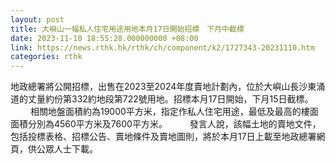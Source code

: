 ```yaml
---
layout: post
title: 大嶼山一幅私人住宅用途用地本月17日開始招標　下月中截標
date: 2023-11-10 18:55:28.000000000 +08:00
link: https://news.rthk.hk/rthk/ch/component/k2/1727343-20231110.htm
categories: rthk
---
```


地政總署將公開招標，出售在2023至2024年度賣地計劃內，位於大嶼山長沙東涌道的丈量約份第332約地段第722號用地。招標本月17日開始，下月15日截標。
　　 
相關地盤面積約為19000平方米，指定作私人住宅用途，最低及最高的樓面面積分別為4560平方米及7600平方米。
　　 
發言人說，該幅土地的賣地文件，包括投標表格、招標公告、賣地條件及賣地圖則，將於本月17日上載至地政總署網頁，供公眾人士下載。
